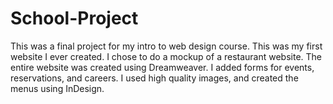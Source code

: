 # School-Project

This was a final project for my intro to web design course. 
This was my first website I ever created.
I chose to do a mockup of a restaurant website. The entire website was created
using Dreamweaver. I added forms for events, reservations, and careers. I used 
high quality images, and created the menus using InDesign. 
